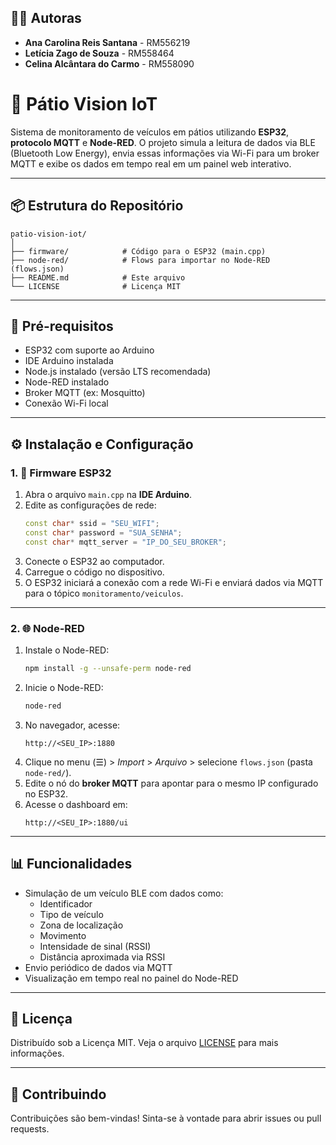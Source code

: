 ## 👩‍💻 Autoras

- **Ana Carolina Reis Santana** - RM556219  
- **Letícia Zago de Souza** - RM558464  
- **Celina Alcântara do Carmo** - RM558090

  
# 🚗 Pátio Vision IoT

Sistema de monitoramento de veículos em pátios utilizando **ESP32**, **protocolo MQTT** e **Node-RED**. O projeto simula a leitura de dados via BLE (Bluetooth Low Energy), envia essas informações via Wi-Fi para um broker MQTT e exibe os dados em tempo real em um painel web interativo.

---

## 📦 Estrutura do Repositório

```
patio-vision-iot/
│
├── firmware/            # Código para o ESP32 (main.cpp)
├── node-red/            # Flows para importar no Node-RED (flows.json)
├── README.md            # Este arquivo
└── LICENSE              # Licença MIT
```

---

## 🧾 Pré-requisitos

- ESP32 com suporte ao Arduino
- IDE Arduino instalada
- Node.js instalado (versão LTS recomendada)
- Node-RED instalado
- Broker MQTT (ex: Mosquitto)
- Conexão Wi-Fi local

---

## ⚙️ Instalação e Configuração

### 1. 📲 Firmware ESP32

1. Abra o arquivo `main.cpp` na **IDE Arduino**.
2. Edite as configurações de rede:
   ```cpp
   const char* ssid = "SEU_WIFI";
   const char* password = "SUA_SENHA";
   const char* mqtt_server = "IP_DO_SEU_BROKER";
   ```
3. Conecte o ESP32 ao computador.
4. Carregue o código no dispositivo.
5. O ESP32 iniciará a conexão com a rede Wi-Fi e enviará dados via MQTT para o tópico `monitoramento/veiculos`.

---

### 2. 🌐 Node-RED

1. Instale o Node-RED:
   ```bash
   npm install -g --unsafe-perm node-red
   ```
2. Inicie o Node-RED:
   ```bash
   node-red
   ```
3. No navegador, acesse:
   ```
   http://<SEU_IP>:1880
   ```
4. Clique no menu (☰) > *Import* > *Arquivo* > selecione `flows.json` (pasta `node-red/`).
5. Edite o nó do **broker MQTT** para apontar para o mesmo IP configurado no ESP32.
6. Acesse o dashboard em:
   ```
   http://<SEU_IP>:1880/ui
   ```

---

## 📊 Funcionalidades

- Simulação de um veículo BLE com dados como:
  - Identificador
  - Tipo de veículo
  - Zona de localização
  - Movimento
  - Intensidade de sinal (RSSI)
  - Distância aproximada via RSSI
- Envio periódico de dados via MQTT
- Visualização em tempo real no painel do Node-RED

---

## 📄 Licença

Distribuído sob a Licença MIT. Veja o arquivo [LICENSE](LICENSE) para mais informações.

---

## 🤝 Contribuindo

Contribuições são bem-vindas! Sinta-se à vontade para abrir issues ou pull requests.
